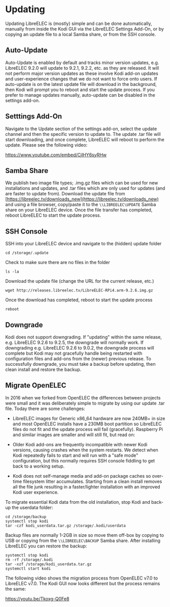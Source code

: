 # Updating

Updating LibreELEC is (mostly) simple and can be done automatically, manually from inside the Kodi GUI via the LibreELEC Settings Add-On, or by copying an update file to a local Samba share, or from the SSH console.

## Auto-Update

Auto-Update is enabled by default and tracks minor version updates, e.g. LibreELEC 9.2.0 will update to 9.2.1, 9.2.2, etc. as they are released. It will not perform major version updates as these involve Kodi add-on updates and user-experience changes that we do not want to force onto users. If auto-update is on the latest update file will download in the background, then Kodi will prompt you to reboot and start the update process. If you prefer to manage updates manually, auto-update can be disabled in the settings add-on.

## Setttings Add-On

Navigate to the Update section of the settings add-on, select the update channel and then the specific version to update to. The update .tar file will start downloading, and once complete, LibreELEC will reboot to perform the update. Please see the following video:

https://www.youtube.com/embed/CjlHY6syRHw

## Samba Share

We publish two image file types; .img.gz files which can be used for new installations and updates, and .tar files which are only used for updates (and are faster to update from). Download the update file from [https://libreelec.tv/downloads_new](https://libreelec.tv/downloads_new) and using a file browser, copy/paste it to the `\\LIBREELEC\UPDATE` Samba share on your LibreELEC device. Once the file transfer has completed, reboot LibreELEC to start the update process.

## SSH Console

SSH into your LibreELEC device and navigate to the (hidden) update folder

```
cd /storage/.update
```

Check to make sure there are no files in the folder

```
ls -la
```

Download the update file (change the URL for the current release, etc.)

```
wget http://releases.libreelec.tv/LibreELEC-RPi4.arm-9.2.6.img.gz
```

Once the download has completed, reboot to start the update process

```
reboot
```

## Downgrade

Kodi does not support downgrading. If "updating" within the same release, e.g. LibreELEC 9.2.6 to 9.2.5, the downgrade will normally work. If downgrading e.g. LibreELEC 9.2.6 to 9.0.2, the downgrade process will complete but Kodi may not gracefully handle being restarted with configuration files and add-ons from the (newer) previous release. To successfully downgrade, you must take a backup before updating, then clean install and restore the backup.

## Migrate OpenELEC

In 2016 when we forked from OpenELEC the differences between projects were small and it was deliberately simple to migrate by using our update .tar file. Today there are some challenges:

- LibreELEC images for Generic x86_64 hardware are now 240MB+ in size and most OpenELEC installs have a 230MB boot partition so LibreELEC files do not fit and the update process will fail (gracefully). Raspberry Pi and similar images are smaller and will still fit, but read on:  

- Older Kodi add-ons are frequently incompatible with newer Kodi versions, causing crashes when the system restarts. We detect when Kodi repeatedly fails to start and will run with a "safe mode" configuration, but this normally requires SSH console fiddling to get back to a working setup.  

- Kodi does not self-manage media and add-on package caches so over-time filesystem litter accumulates. Starting from a clean install removes all the file junk resulting in a faster/lighter installation with an improved Kodi user experience.

To migrate essential Kodi data from the old installation, stop Kodi and back-up the userdata folder:

```
cd /storage/backup
systemctl stop kodi
tar -czf kodi_userdata.tar.gz /storage/.kodi/userdata
```

Backup files are normally 1-2GB in size so move them off-box by copying to USB or copying from the `\\LIBREELEC\BACKUP` Samba share. After installing LibreELEC you can restore the backup:

```
systemctl stop kodi
rm -rf /storage/.kodi
tar -xzf /storage/kodi_userdata.tar.gz
systemctl start kodi

```

The following video shows the migration process from OpenELEC v7.0 to LibreELEC v7.0. The Kodi GUI now looks different but the process remains the same:

https://youtu.be/Tkoxg-Q0Fe8
